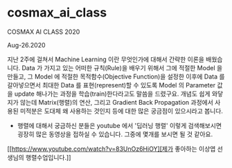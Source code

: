 # cosmax_ai_class

COSMAX AI CLASS 2020


Aug-26.2020

지난 2주에 걸쳐서 Machine Learning 이란 무엇인가에 대해서 간략한 이론을 배웠습니다. Data 가 가지고 있는 어떠한 규칙(Rule)을 배우기 위해서 그에 적절한 Model 을 만들고, 그 Model 에 적절한 목적함수(Objective Function)을 설정한 이후에 Data 를 갈아넣으면서 최대한 Data 를 표현(represent)할 수 있도록 Model 의 Parameter 값을 update 해나가는 과정을 학습(train)한다라고도 말씀을 드렸구요. 개념도 쉽게 와닿지가 않는데 Matrix(행렬)의 연산, 그리고 Gradient Back Propagation 과정에서 사용된 미적분은 도대체 왜 사용하는 것인지 등에 대한 많은 궁금점이 있으시라고 봅니다. 

* 행렬에 대해서 궁금하신 분들은 youtube 에서 '딥러닝 행렬' 이렇게 검색해보시면 굉장히 많은 동영상을 접하실 수 있습니다. 그중에 몇개를 보시면 될 것 같아요. 

[[https://www.youtube.com/watch?v=83UnOz6HiOY][제가 좋아하는 이상엽 선생님의 행렬수업입니다.]]


